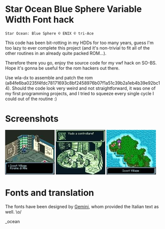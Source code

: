 # Star Ocean Blue Sphere Variable Width Font hack

    Star Ocean: Blue Sphere © ENIX © tri-Ace

This code has been bit-rotting in my HDDs for too many years, guess I'm too lazy
to ever complete this project (and it's non-trivial to fit all of the other routines
in an already quite packed  ROM...).

Therefore there you go, enjoy the source code for my vwf hack on SO-BS.
Hope it's gonna be useful for the rom hackers out there.

Use wla-dx to assemble and patch the rom (a84fe6ba0235f4fdc78171693c8bf2458976b07f1a51c39b2a1eb4b39e92bc14).
Should the code look very weird and not straightforward, it was one of my first programming projects, and
I tried to squeeze every single cycle I could out of the routine :)

# Screenshots

![1](screenshots/bgb00015.jpg?raw=True)
![2](screenshots/bgb00016.jpg?raw=True)
![3](screenshots/bgb00022.jpg?raw=True)

# Fonts and translation
The fonts have been designed by [Gemini](https://github.com/Gemini-Loboto3),
whom provided the Italian text as well. \o/


\_ocean
